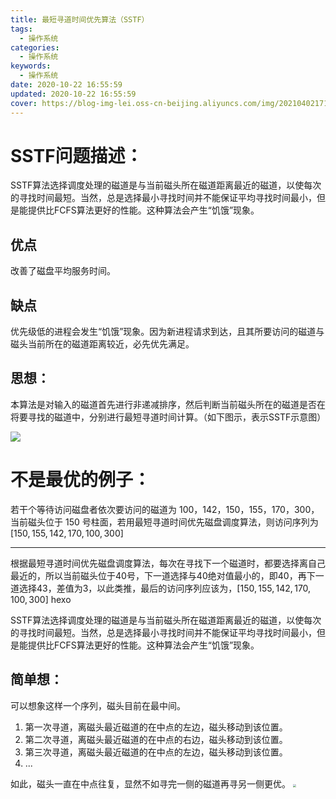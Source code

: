 ```yaml
---
title: 最短寻道时间优先算法（SSTF）
tags:
  - 操作系统
categories:
  - 操作系统
keywords:
  - 操作系统
date: 2020-10-22 16:55:59
updated: 2020-10-22 16:55:59
cover: https://blog-img-lei.oss-cn-beijing.aliyuncs.com/img/20210402171135.png
---
```


# SSTF问题描述：

SSTF算法选择调度处理的磁道是与当前磁头所在磁道距离最近的磁道，以使每次的寻找时间最短。当然，总是选择最小寻找时间并不能保证平均寻找时间最小，但是能提供比FCFS算法更好的性能。这种算法会产生“饥饿”现象。

## 优点

改善了磁盘平均服务时间。

## 缺点

优先级低的进程会发生“饥饿”现象。因为新进程请求到达，且其所要访问的磁道与磁头当前所在的磁道距离较近，必先优先满足。

## 思想：

本算法是对输入的磁道首先进行非递减排序，然后判断当前磁头所在的磁道是否在将要寻找的磁道中，分别进行最短寻道时间计算。（如下图示，表示SSTF示意图）

![](https://img-blog.csdnimg.cn/img_convert/c6cfa3e29a043259e598dbd5c36eaec2.png)

# 不是最优的例子：

若干个等待访问磁盘者依次要访问的磁道为 100，142，150，155，170，300，当前磁头位于 150 号柱面，若用最短寻道时间优先磁盘调度算法，则访问序列为$[150,155,142,170,100,300]$



------

根据最短寻道时间优先磁盘调度算法，每次在寻找下一个磁道时，都要选择离自己最近的，所以当前磁头位于40号，下一道选择与40绝对值最小的，即40，再下一道选择43，差值为3，以此类推，最后的访问序列应该为，$[150,155,142,170,100,300]$
hexo


 SSTF算法选择调度处理的磁道是与当前磁头所在磁道距离最近的磁道，以使每次的寻找时间最短。当然，总是选择最小寻找时间并不能保证平均寻找时间最小，但是能提供比FCFS算法更好的性能。这种算法会产生“饥饿”现象。

## 简单想：

可以想象这样一个序列，磁头目前在最中间。

1. 第一次寻道，离磁头最近磁道的在中点的左边，磁头移动到该位置。
2. 第二次寻道，离磁头最近磁道的在中点的右边，磁头移动到该位置。
3. 第三次寻道，离磁头最近磁道的在中点的左边，磁头移动到该位置。
4. ...

如此，磁头一直在中点往复，显然不如寻完一侧的磁道再寻另一侧更优。
<img src="https://blog-img-lei.oss-cn-beijing.aliyuncs.com/img/image-20201022165317231.png" style="zoom: 30%;" />
